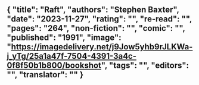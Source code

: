 {
 "title": "Raft",
 "authors": "Stephen Baxter",
 "date": "2023-11-27",
 "rating": "",
 "re-read": "",
 "pages": "264",
 "non-fiction": "",
 "comic": "",
 "published": "1991",
 "image": "https://imagedelivery.net/j9Jow5yhb9rJLKWa-j_yTg/25a1a47f-7504-4391-3a4c-0f8f50b1b800/bookshot",
 "tags": "",
 "editors": "",
 "translator": ""
}
---

